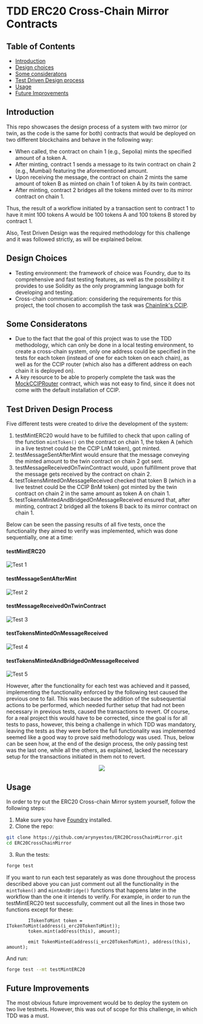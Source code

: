 # TDD ERC20 Cross-Chain Mirror Contracts

## Table of Contents
- [Introduction](#introduction)
- [Design choices](#design-choices)
- [Some consideratons](#some-considerations)
- [Test Driven Design process](#test-driven-design-process)
- [Usage](#usage)
- [Future Improvements](#future-improvements)

## Introduction

This repo showcases the design process of a system with two mirror (or twin, as the code is the same for both) contracts that would be deployed on two different blockchains and behave in the following way:
- When called, the contract on chain 1 (e.g., Sepolia) mints the specified amount of a token A.
- After minting, contract 1 sends a message to its twin contract on chain 2 (e.g., Mumbai) featuring the aforementioned amount.
- Upon receiving the message, the contract on chain 2 mints the same amount of token B as minted on chain 1 of token A by its twin contract.
- After minting, contract 2 bridges all the tokens minted over to its mirror contract on chain 1.

Thus, the result of a workflow initiated by a transaction sent to contract 1 to have it mint 100 tokens A would be 100 tokens A and 100 tokens B stored by contract 1.

Also, Test Driven Design was the required methodology for this challenge and it was followed strictly, as will be explained below.

## Design Choices

- Testing environment: the framework of choice was Foundry, due to its comprehensive and fast testing features, as well as the possibility it provides to use Solidity as the only programming language both for developing and testing.
- Cross-chain communication: considering the requirements for this project, the tool chosen to accomplish the task was [Chainlink's CCIP](https://docs.chain.link/ccip/).

## Some Consideratons

- Due to the fact that the goal of this project was to use the TDD methodology, which can only be done in a local testing environment, to create a cross-chain system, only one address could be specified in the tests for each token (instead of one for each token on each chain), as well as for the CCIP router (which also has a different address on each chain it is deployed on).
- A key resource to be able to properly complete the task was the [MockCCIPRouter](https://github.com/smartcontractkit/ccip/blob/ccip-develop/contracts%2Fsrc%2Fv0.8%2Fccip%2Ftest%2Fmocks%2FMockRouter.sol) contract, which was not easy to find, since it does not come with the default installation of CCIP.

## Test Driven Design Process

Five different tests were created to drive the development of the system:
1. testMintERC20 would have to be fulfilled to check that upon calling of the function `mintToken()` on the contract on chain 1, the token A (which in a live testnet could be the CCIP LnM token), got minted.
2. testMessageSentAfterMint would ensure that the message conveying the minted amount to the twin contract on chain 2 got sent.
3. testMessageReceivedOnTwinContract would, upon fulfillment prove that the message gets received by the contract on chain 2.
4. testTokensMintedOnMessageReceived checked that token B (which in a live testnet could be the CCIP BnM token) got minted by the twin contract on chain 2 in the same amount as token A on chain 1.
5. testTokensMintedAndBridgedOnMessageReceived ensured that, after minting, contract 2 bridged all the tokens B back to its mirror contract on chain 1.

Below can be seen the passing results of all five tests, once the functionality they aimed to verify was implemented, which was done sequentially, one at a time:
#### testMintERC20
![Test 1](https://github.com/arynyestos/ERC20CrossChainMirror/assets/33223441/fdf1c9f6-bf73-4c90-a283-811ad8bf6765)

#### testMessageSentAfterMint
![Test 2](https://github.com/arynyestos/ERC20CrossChainMirror/assets/33223441/7ad1a7b7-eea3-4559-a583-40f176e4d4ee)

#### testMessageReceivedOnTwinContract
![Test 3](https://github.com/arynyestos/ERC20CrossChainMirror/assets/33223441/aaa275d5-6fcf-4f9d-b7ed-926e2176132b)

#### testTokensMintedOnMessageReceived
![Test 4](https://github.com/arynyestos/ERC20CrossChainMirror/assets/33223441/a544c70e-0edc-4355-96c6-3a00e5a50188)

#### testTokensMintedAndBridgedOnMessageReceived
![Test 5](https://github.com/arynyestos/ERC20CrossChainMirror/assets/33223441/3ab8f889-c777-4f2a-9658-c2dec299ae72)

However, after the functionality for each test was achieved and it passed, implementing the functionality enforced by the following test caused the previous one to fail. This was because the addition of the subsequential actions to be performed, which needed further setup that had not been necessary in previous tests, caused the transactions to revert. Of course, for a real project this would have to be corrected, since the goal is for all tests to pass, however, this being a challenge in which TDD was mandatory, leaving the tests as they were before the full functionality was implemented seemed like a good way to prove said methodology was used. Thus, below can be seen how, at the end of the design process, the only passing test was the last one, while all the others, as explained, lacked the necessary setup for the transactions initiated in them not to revert.

<p align="center">
  <img src="https://github.com/arynyestos/ERC20CrossChainMirror/assets/33223441/74f7a113-aaa9-4de3-b461-db7e2f64777f">
</p>

## Usage

In order to try out the ERC20 Cross-chain Mirror system yourself, follow the following steps:
1. Make sure you have [Foundry](https://book.getfoundry.sh/getting-started/installation) installed.
2. Clone the repo:
```bash
git clone https://github.com/arynyestos/ERC20CrossChainMirror.git
cd ERC20CrossChainMirror
```
3. Run the tests:
```bash
forge test
```

If you want to run each test separately as was done throughout the process described above you can just comment out all the functionality in the `mintToken()` and `mintAndBridge()` functions that happens later in the workflow than the one it intends to verify. For example, in order to run the testMintERC20 test successfully, comment out all the lines in those two functions except for these:
```Solidity
        ITokenToMint token = ITokenToMint(address(i_erc20TokenToMint));
        token.mint(address(this), amount);

        emit TokenMinted(address(i_erc20TokenToMint), address(this), amount);
```
And run:
```bash
forge test --mt testMintERC20
```

## Future Improvements

The most obvious future improvement would be to deploy the system on two live testnets. However, this was out of scope for this challenge, in which TDD was a must.

